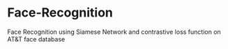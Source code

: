 # Face-Recognition

Face Recognition using Siamese Network and contrastive loss function on AT&T face database
